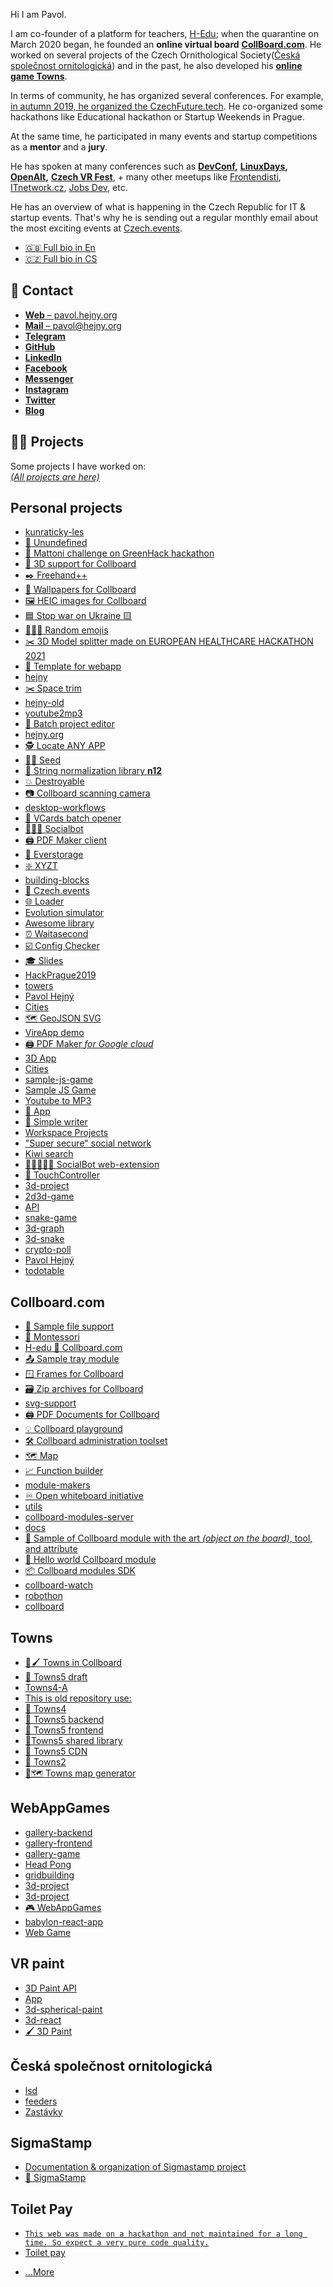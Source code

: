 Hi I am Pavol.

<!-- TODO: !!! Autogenerate -->

I am co-founder of a platform for teachers, [H-Edu](https://www.h-edu.cz/); when the quarantine on March 2020 began, he founded an **online virtual board** [**CollBoard.com**](https://collboard.com/). He worked on several projects of the Czech Ornithological Society([Česká společnost ornitologická](https://www.birdlife.cz/)) and in the past, he also developed his [**online game Towns**](https://github.com/townsgame).

In terms of community, he has organized several conferences. For example, [in autumn 2019, he organized the CzechFuture.tech](https://www.pavolhejny.com/nulty-rocnik-czech-future-tech/). He co-organized some hackathons like Educational hackathon or Startup Weekends in Prague.

At the same time, he participated in many events and startup competitions as a **mentor** and a **jury**.

He has spoken at many conferences such as [**DevConf**](https://www.devconf.info/)**,** [**LinuxDays**](https://www.linuxdays.cz/)**,** [**OpenAlt**](https://www.openalt.cz/)**,** [**Czech VR Fest**](https://www.facebook.com/czechvrfest/), + many other meetups like [Frontendisti](https://www.facebook.com/frontendisti/), [ITnetwork.cz](https://www.facebook.com/itnetworkcz/), [Jobs Dev](https://www.facebook.com/jobsdevcz/), etc.

He has an overview of what is happening in the Czech Republic for IT & startup events. That's why he is sending out a regular monthly email about the most exciting events at [Czech.events](https://czech.events/).

-   [🇬🇧 Full bio in En](./documents/about.md)
-   [🇨🇿 Full bio in CS](./documents/about.cs.md)

## 📩 Contact

<!-- TODO: !!! Autogenerate -->

-   [**Web** –⁠ pavol.hejny.org](https://pavol.hejny.org)
-   [**Mail** –⁠ pavol@hejny.org](mailto:me@pavolhejny.com)
-   [**Telegram**](https://t.me/hejny)
-   [**GitHub**](https://github.com/hejny/)
-   [**LinkedIn**](https://www.linkedin.com/in/hejny/)
-   [**Facebook**](https://www.facebook.com/hejny)
-   [**Messenger**](http://m.me/hejny)
-   [**Instagram**](https://instagram.com/pavolhejny/)
-   [**Twitter**](https://twitter.com/pavolhejny)
-   [**Blog**](https://blog.pavolhejny.com)

<!-- TODO: !!! Articles -->
<!-- TODO: !!! Photos -->
<!-- TODO: !!! Social media -->
<!-- TODO: !!! Collboard backgound -->

## 👨‍🏭 Projects

<!-- TODO: !!! Autogenerate - generate some preview -->

Some projects I have worked on:<br/>
[_(All projects are here)_](./documents/projects.md)

## Personal projects

-   [kunraticky-les](https://github.com/hejny/kunraticky-les)
-   [👻 Unundefined](https://github.com/hejny/unundefined)
-   [🧴 Mattoni challenge on GreenHack hackathon](https://greenhack.eu/)
-   [🧱 3D support for Collboard](https://collboard.com/)
-   [✒️ Freehand++](https://collboard.com/)
-   [🌆 Wallpapers for Collboard](https://github.com/hejny/collboard-wallpapers)
-   [🖼️ HEIC images for Collboard](https://collboard.com/)
-   [🟦 Stop war on Ukraine 🟨](https://github.com/hejny/Ukraine)
-   [🐇🥀💚 Random emojis](https://github.com/hejny/random-arts)
-   [✂️ 3D Model splitter made on EUROPEAN HEALTHCARE HACKATHON 2021](https://github.com/hejny/model-splitter)
-   [🔲 Template for webapp](https://github.com/hejny/template-for-webapp)
-   [hejny](https://github.com/hejny/hejny)
-   [✂️ Space trim](https://github.com/hejny/spacetrim)
-   [hejny-old](https://github.com/hejny/hejny-old)
-   [youtube2mp3](https://github.com/hejny/youtube2mp3)
-   [🔼 Batch project editor](https://github.com/hejny/batch-project-editor)
-   [hejny.org](https://github.com/hejny/hejny.org)
-   [🕵️ Locate ANY APP](https://github.com/hejny/locate-app)
-   [🌾🎲 Seed](https://github.com/hejny/seed)
-   [🧹 String normalization library **n12**](https://github.com/hejny/n12)
-   [💥 Destroyable](https://github.com/hejny/destroyable)
-   [📷 Collboard scanning camera](https://github.com/hejny/collboard-camera)
-   [desktop-workflows](https://github.com/hejny/desktop-workflows)
-   [📇 VCards batch opener](https://hejny.github.io/vcards-batch-opener/)
-   [🧑‍🤝‍🧑 Socialbot](https://github.com/hejny/socialbot)
-   [🖨️ PDF Maker client](https://github.com/hejny/pdfmk)
-   [💾 Everstorage](https://github.com/hejny/everstorage)
-   [❇️ XYZT](https://github.com/hejny/xyzt)
-   [building-blocks](https://github.com/hejny/building-blocks)
-   [📅 Czech.events](https://czech.events/)
-   [🌐 Loader](https://github.com/hejny/loader)
-   [Evolution simulator](https://github.com/hejny/evolution)
-   [Awesome library](https://github.com/hejny/awesome-library-boilerplate)
-   [⏰ Waitasecond](https://hejny.github.io/waitasecond/)
-   [☑️ Config Checker](https://github.com/hejny/configchecker)
-   [🎓 Slides](https://github.com/hejny/slides)
-   [HackPrague2019](https://github.com/hejny/HackPrague2019)
-   [towers](https://github.com/hejny/towers)
-   [Pavol Hejný](https://github.com/hejny/pavolhejny)
-   [Cities](https://github.com/hejny/mappm)
-   [🗺️ GeoJSON SVG](https://github.com/hejny/geojson-svg)
-   [VireApp demo](https://github.com/hejny/vire)
-   [🖨️ PDF Maker _for Google cloud_](https://github.com/hejny/pdfmk-server)
-   [3D App](https://github.com/hejny/sample-babylon-oimo-app)
-   [Cities](https://hejny.github.io/cities/)
-   [sample-js-game](https://github.com/hejny/workshop-2018-10-20)
-   [Sample JS Game](https://github.com/hejny/sample-js-game)
-   [Youtube to MP3](https://github.com/hejny/youtube)
-   [📄 App](https://github.com/hejny/sample-react-mobx-app)
-   [🧻 Simple writer](https://github.com/hejny/writer)
-   [Workspace Projects](https://github.com/hejny/batchgit-projects)
-   ["Super secure" social network](https://github.com/hejny/secure-app)
-   [Kiwi search](https://github.com/hejny/kiwi-js-week)
-   [🧑🏿‍🤝‍🧑🏿 SocialBot web-extension](https://github.com/hejny/socialbot-webextension)
-   [🤏 TouchController](https://github.com/hejny/touchcontroller)
-   [3d-project](https://github.com/hejny/whatthehill)
-   [2d3d-game](https://github.com/hejny/2d3d-game)
-   [API](https://github.com/hejny/crypto-donate)
-   [snake-game](https://github.com/hejny/snake-game)
-   [3d-graph](https://github.com/hejny/3d-graph)
-   [3d-snake](https://github.com/hejny/3d-snake)
-   [crypto-poll](https://github.com/hejny/crypto-poll)
-   [Pavol Hejný](https://github.com/hejny/pavolhejny-old)
-   [todotable](https://github.com/hejny/todotable)

## Collboard.com

-   [📁 Sample file support](https://collboard.com/)
-   [🔵 Montessori](https://collboard.com/)
-   [H-edu 💙 Collboard.com](https://www.h-edu.cz/)
-   [📤 Sample tray module](https://collboard.com/)
-   [🪟 Frames for Collboard](https://github.com/collboard/frames)
-   [🗃️ Zip archives for Collboard](https://collboard.com/)
-   [svg-support](https://collboard.com/)
-   [🖨️ PDF Documents for Collboard](https://collboard.com/)
-   [💡 Collboard playground](https://github.com/collboard/playground)
-   [🛠️ Collboard administration toolset](https://github.com/collboard/collboard-admin)
-   [🗺️ Map](https://github.com/collboard/map)
-   [📈 Function builder](https://github.com/collboard/function-builder)
-   [module-makers](https://github.com/collboard/module-makers)
-   [♾️ Open whiteboard initiative](https://github.com/collboard/owbi)
-   [utils](https://github.com/collboard/utils)
-   [collboard-modules-server](https://github.com/collboard/collboard-modules-server)
-   [docs](https://github.com/collboard/docs)
-   [📘 Sample of Collboard module with the art _(object on the board)_, tool, and attribute](https://github.com/collboard/sample-art-tool-attribute-module)
-   [📗 Hello world Collboard module](https://collboard.com/)
-   [📦 Collboard modules SDK](https://dev.collboard.com/)
-   [collboard-watch](https://github.com/collboard/collboard-watch)
-   [robothon](https://github.com/collboard/robothon)
-   [collboard](https://collboard.com/)

## Towns

-   [🌆🖌 Towns in Collboard](https://github.com/townsgame/collboard-towns)
-   [🌆 Towns5 draft](https://github.com/townsgame/Towns5-draft)
-   [Towns4-A](https://github.com/townsgame/Towns4-A)
-   [This is old repository use:](https://github.com/townsgame/Towns5-old)
-   [🌆 Towns4](https://github.com/townsgame/Towns4)
-   [🌆 Towns5 backend](https://github.com/townsgame/Towns5-backend)
-   [🌆 Towns5 frontend](https://github.com/townsgame/Towns5-frontend)
-   [🌆Towns5 shared library](https://github.com/townsgame/Towns5-shared)
-   [🌆 Towns5 CDN](https://github.com/townsgame/Towns5-cdn)
-   [🌆 Towns2](https://github.com/townsgame/Towns2)
-   [🌆🗺 Towns map generator](https://github.com/townsgame/towns-map-generator)

## WebAppGames

-   [gallery-backend](https://github.com/webappgames/gallery-backend)
-   [gallery-frontend](https://github.com/webappgames/gallery-frontend)
-   [gallery-game](https://github.com/webappgames/gallery-game)
-   [Head Pong](https://github.com/webappgames/headpong)
-   [gridbuilding](https://github.com/webappgames/gridbuilding)
-   [3d-project](https://github.com/webappgames/collapse-game)
-   [3d-project](https://github.com/webappgames/3d-project)
-   [🎮 WebAppGames](https://github.com/webappgames/webappgames)
-   [babylon-react-app](https://github.com/webappgames/stream-2017-08-15)
-   [Web Game](https://github.com/webappgames/web-game)

## VR paint

-   [3D Paint API](https://github.com/vrpaint/file-api)
-   [App](https://github.com/vrpaint/graffiti-wall)
-   [3d-spherical-paint](https://github.com/vrpaint/3d-spherical-paint)
-   [3d-react](https://github.com/vrpaint/3d-react)
-   [🖌 3D Paint](https://vrpaint.github.io/3d-paint/)

## Česká společnost ornitologická

-   [lsd](https://github.com/birdlife-cz/lsd)
-   [feeders](https://github.com/birdlife-cz/feeders)
-   [Zastávky](https://zastavky.birdlife.cz/)

## SigmaStamp

-   [Documentation & organization of Sigmastamp project](https://github.com/sigmastamp/docs)
-   [📜 SigmaStamp](https://github.com/sigmastamp/sigmastamp-frontend)

## Toilet Pay

-   [`This web was made on a hackathon and not maintained for a long time. So expect a very pure code quality.`](https://github.com/toilet-pay/toilet-pay-web)
-   [Toilet pay](https://github.com/toilet-pay/toilet-pay)

<!-- TODO: !!! Pick the best projects to show -->
<!-- TODO: !!! indent ## => ### -->

-   […More](./documents/projects.md)
